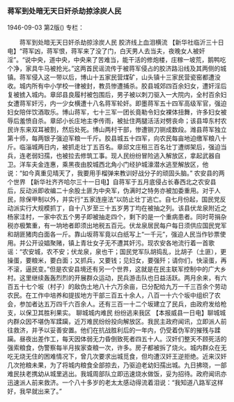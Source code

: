 ### 蒋军到处暗无天日奸杀劫掠涂炭人民

1946-09-03
第2版()
专栏：

　　蒋军到处暗无天日奸杀劫掠涂炭人民
    胶济线上血泪横流
    【新华社临沂三十日电】“蒋军凶，蒋军恨，蒋军来了没了门，白天男人去当夫，夜晚女人被奸淫”。“说中央，道中央，中央来了苦难当，能干活的修炮楼，庄稼一坡荒，鹅鸭吃个净，家具牛马被抢光。”这两首民谣流传于被蒋军侵占的胶济路沿线及其两侧的城镇。蒋军侵入这一带以后，博山十五家民营煤矿，山头镇十三家民营瓷窑都遭没收。城内所有中小学校一律被封，教员惨遭捕杀。胶县城郊四百余妇女，遭奸淫后复被掳入城内。章邱县良履村被包围后，男子被以刺刀驱入一大院内，全村百余妇女遭蒋军奸污，内一少女横遭十八名蒋军轮奸。即墨蒋军五十四军高级军官，强迫妇女陪伴饮酒取乐。博山蒋军，七十三军一团长竟勒令妇女裸体扭舞，许多妇女被辱后羞愤自杀。章邱小长庄地主李传雨，被扯住两腿活活对劈丧命；该县埠东村农民许东来双耳被割，然后处死。博山两村干部，惨遭铡刀铡成数段。潍县蒋军独立第十师，每两银子强迫军粮一千斤。胶县城五十四军，向农民每亩地迫缴军粮八十斤。临淄城两日内，被抓走壮丁五百名。章邱文庄租三百名壮丁遭绑架后，强迫当兵，连老弱妇孺，也被拉去修筑工事。现人民纷纷冒险逃入解放区，拿起武器自卫。洋车夫金连惠，乘黑夜由胶城西北角小门经护城濠潜水逃至解放区，他说：“如今真重见晴天了，我要用手榴弹来教训好战分子的顽固头脑。”
    农安县的两个世界
    【新华社齐齐哈尔三十一日电】自蒋军于五月底侵占长春西北之农安县后，反动派即收编二十余股土匪为中央军，伪满时之特务亦被加委重用。对于人民，除保甲制以外，并实行“五家连座法”以防止壮丁逃亡。自七月份起，国民党反动派实行大规模抓丁，自十八岁至三十五岁男丁均在被抽之列。该县伏龙泉附近之杨家洼村，一家中农五个男子即被抽走四个，剩下的是一个重病患者。同时苛捐杂税亦极繁重，有一垧地者即须出地税五百元。伏龙泉居民每户每日须供应国民党军和胡匪猪肉白面各一斤。靠山坂蒋军竟以白纸写上“一千元”，强迫人民当作钞票使用。并公开设娼聚赌，镇上青壮女子无不遭其奸污。现农安各地流行着一首歌谣：“农安城，农不安；伏龙泉，泉也干；国民党军队胡捣乱，比胡子（土匪），更操蛋，要粮米，要白面；又抓兵，又要钱；见妇女，要强歼；请你们，快滚蛋，再不滚，逼民变。”但是农安县境还有另一个世界，这就是在民主联军控制中的广大乡村。这里继续轰轰烈烈的开展群众运动，民兵游击队也日益活跃。两月余来，有六百五十七个坂（村子）的敌伪土地八十六万余亩，已分配给九万一千三百余个劳动农民。在工作中培养和提拔地方干部三百五十余人，八百一十六个坂中组织了农会，参加者达五万四千六百余人。还有三百一十二个坂建立了民兵，由政府发给枪支，以保卫其胜利果实。
    聊城城内难民  纷纷逃来我区
    【本报威县一日电】聊城城内群众因不堪伪军蹂躏，近万难民纷纷投向解放区。我民主政府闻讯，立即派人前往救济，并予以妥善安置。他们在抗战胜利后的一年内，仍受着伪军的摧残与蹂躏。昼夜出差作工，每天因体弱无力昏倒致死者四五十人。汉奸们整天不顾死活的强索粮食，伪警察每半月挨家查粮一次，许多。房子都被拆了烧火。城内群众在无吃无烧无住的困难情况下，曾几次要求出城觅食，但均遭汉奸王逆拒绝。近来汉奸几次抢粮未果，为了将城内粮食全部掠去，乃驱迫老幼妇孺出城。九日拂晓，一部难民扶老携幼从城里逃出。我城周部队立即迅速烧水做饭，妥为招待。政府闻讯亦迅速派人前来救济。一个八十多岁的老太太感动得流着泪说：“我知道八路军这样好，我早就出来了。”
